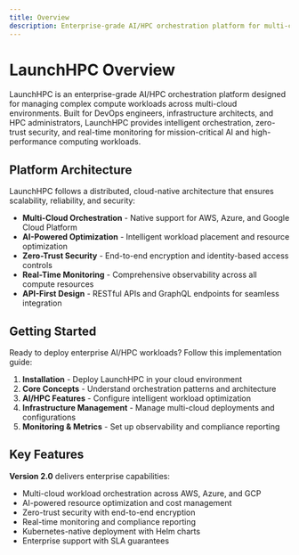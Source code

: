 ```yaml
---
title: Overview
description: Enterprise-grade AI/HPC orchestration platform for multi-cloud compute workloads and infrastructure management
---
```


# LaunchHPC Overview

LaunchHPC is an enterprise-grade AI/HPC orchestration platform designed for managing complex compute workloads across multi-cloud environments. Built for DevOps engineers, infrastructure architects, and HPC administrators, LaunchHPC provides intelligent orchestration, zero-trust security, and real-time monitoring for mission-critical AI and high-performance computing workloads.

## Platform Architecture

LaunchHPC follows a distributed, cloud-native architecture that ensures scalability, reliability, and security:

- **Multi-Cloud Orchestration** - Native support for AWS, Azure, and Google Cloud Platform
- **AI-Powered Optimization** - Intelligent workload placement and resource optimization
- **Zero-Trust Security** - End-to-end encryption and identity-based access controls
- **Real-Time Monitoring** - Comprehensive observability across all compute resources
- **API-First Design** - RESTful APIs and GraphQL endpoints for seamless integration

## Getting Started

Ready to deploy enterprise AI/HPC workloads? Follow this implementation guide:

1. **Installation** - Deploy LaunchHPC in your cloud environment
2. **Core Concepts** - Understand orchestration patterns and architecture
3. **AI/HPC Features** - Configure intelligent workload optimization
4. **Infrastructure Management** - Manage multi-cloud deployments and configurations
5. **Monitoring & Metrics** - Set up observability and compliance reporting

## Key Features

**Version 2.0** delivers enterprise capabilities:

- Multi-cloud workload orchestration across AWS, Azure, and GCP
- AI-powered resource optimization and cost management
- Zero-trust security with end-to-end encryption
- Real-time monitoring and compliance reporting
- Kubernetes-native deployment with Helm charts
- Enterprise support with SLA guarantees
